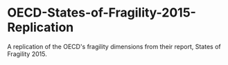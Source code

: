 # OECD-States-of-Fragility-2015-Replication
A replication of the OECD's fragility dimensions from their report, States of Fragility 2015.
